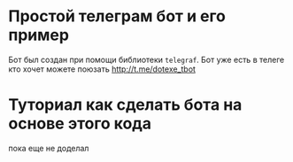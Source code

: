 # Простой телеграм бот и его пример
Бот был создан при помощи библиотеки `telegraf`. Бот уже есть в телеге кто хочет можете поюзать http://t.me/dotexe_tbot

# Туториал как сделать бота на основе этого кода
пока еще не доделал
